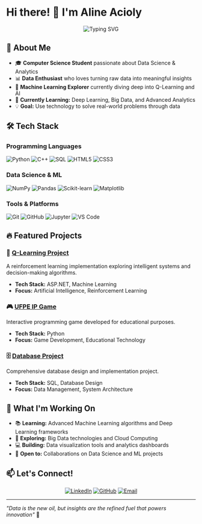 # Hi there! 👋 I'm Aline Acioly

<div align="center">
  <img src="https://readme-typing-svg.herokuapp.com?font=Fira+Code&pause=1000&color=9745F5&center=true&vCenter=true&width=435&lines=Data+Science+Enthusiast+%F0%9F%93%8A;Python+%7C+SQL+%7C+C%2B%2B+Developer;Turning+Data+into+Insights+%F0%9F%94%8D;Always+learning+something+new!" alt="Typing SVG" />
</div>

## 🔬 About Me

- 🎓 **Computer Science Student** passionate about Data Science & Analytics
- 📊 **Data Enthusiast** who loves turning raw data into meaningful insights
- 🤖 **Machine Learning Explorer** currently diving deep into Q-Learning and AI
- 🌱 **Currently Learning:** Deep Learning, Big Data, and Advanced Analytics
- 💡 **Goal:** Use technology to solve real-world problems through data

## 🛠️ Tech Stack

### Programming Languages
![Python](https://img.shields.io/badge/Python-3776AB?style=for-the-badge&logo=python&logoColor=white)
![C++](https://img.shields.io/badge/C++-00599C?style=for-the-badge&logo=c%2B%2B&logoColor=white)
![SQL](https://img.shields.io/badge/SQL-4479A1?style=for-the-badge&logo=mysql&logoColor=white)
![HTML5](https://img.shields.io/badge/HTML5-E34F26?style=for-the-badge&logo=html5&logoColor=white)
![CSS3](https://img.shields.io/badge/CSS3-1572B6?style=for-the-badge&logo=css3&logoColor=white)

### Data Science & ML
![NumPy](https://img.shields.io/badge/NumPy-013243?style=for-the-badge&logo=numpy&logoColor=white)
![Pandas](https://img.shields.io/badge/Pandas-150458?style=for-the-badge&logo=pandas&logoColor=white)
![Scikit-learn](https://img.shields.io/badge/Scikit--learn-F7931E?style=for-the-badge&logo=scikit-learn&logoColor=white)
![Matplotlib](https://img.shields.io/badge/Matplotlib-11557c?style=for-the-badge&logo=python&logoColor=white)

### Tools & Platforms
![Git](https://img.shields.io/badge/Git-F05032?style=for-the-badge&logo=git&logoColor=white)
![GitHub](https://img.shields.io/badge/GitHub-181717?style=for-the-badge&logo=github&logoColor=white)
![Jupyter](https://img.shields.io/badge/Jupyter-F37626?style=for-the-badge&logo=jupyter&logoColor=white)
![VS Code](https://img.shields.io/badge/VS_Code-007ACC?style=for-the-badge&logo=visual-studio-code&logoColor=white)

## 🔥 Featured Projects

### 🤖 [Q-Learning Project](https://github.com/aanasC4/q-learning-project)
A reinforcement learning implementation exploring intelligent systems and decision-making algorithms.
- **Tech Stack:** ASP.NET, Machine Learning
- **Focus:** Artificial Intelligence, Reinforcement Learning

### 🎮 [UFPE IP Game](https://github.com/aanasC4/2023-2-UFPE-IP-Game)
Interactive programming game developed for educational purposes.
- **Tech Stack:** Python
- **Focus:** Game Development, Educational Technology

### 🗄️ [Database Project](https://github.com/aanasC4/db-project)
Comprehensive database design and implementation project.
- **Tech Stack:** SQL, Database Design
- **Focus:** Data Management, System Architecture

## 🎯 What I'm Working On

- 📚 **Learning:** Advanced Machine Learning algorithms and Deep Learning frameworks
- 🔬 **Exploring:** Big Data technologies and Cloud Computing
- 💻 **Building:** Data visualization tools and analytics dashboards
- 🤝 **Open to:** Collaborations on Data Science and ML projects

## 📫 Let's Connect!

<div align="center">
  
[![LinkedIn](https://img.shields.io/badge/LinkedIn-0077B5?style=for-the-badge&logo=linkedin&logoColor=white)](https://www.linkedin.com/in/aline-acioly-9217a7306/)
[![GitHub](https://img.shields.io/badge/GitHub-181717?style=for-the-badge&logo=github&logoColor=white)](https://github.com/aanasc4)
[![Email](https://img.shields.io/badge/Email-D14836?style=for-the-badge&logo=gmail&logoColor=white)](mailto:aan4@cin.ufpe.br)

</div>

---


*"Data is the new oil, but insights are the refined fuel that powers innovation"* 🚀

</div>
